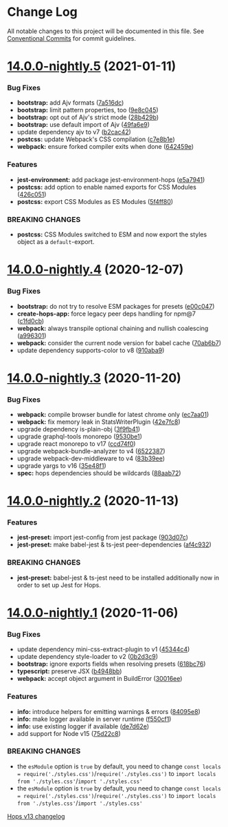 # Change Log

All notable changes to this project will be documented in this file.
See [Conventional Commits](https://conventionalcommits.org) for commit guidelines.

# [14.0.0-nightly.5](https://github.com/xing/hops/compare/v14.0.0-nightly.4...v14.0.0-nightly.5) (2021-01-11)


### Bug Fixes

* **bootstrap:** add Ajv formats ([7a516dc](https://github.com/xing/hops/commit/7a516dc358a6899ff8889eadbe7c43dc1ea47ed9))
* **bootstrap:** limit pattern properties, too ([9e8c045](https://github.com/xing/hops/commit/9e8c0457d19d0c697f61d55948709ad52c98d946))
* **bootstrap:** opt out of Ajv's strict mode ([28b429b](https://github.com/xing/hops/commit/28b429b228f3205831cdf6d85500fb58b8874bef))
* **bootstrap:** use default import of Ajv ([49fa6e9](https://github.com/xing/hops/commit/49fa6e98938e0c1e52c872bef9a3289a28e5ced8))
* update dependency ajv to v7 ([b2cac42](https://github.com/xing/hops/commit/b2cac42847dc9b5b110dc8eff0eb7499c9fc2b04))
* **postcss:** update Webpack's CSS compilation ([c7e8b1e](https://github.com/xing/hops/commit/c7e8b1e236e1e1ed745917f6c83783efee161828))
* **webpack:** ensure forked compiler exits when done ([642459e](https://github.com/xing/hops/commit/642459ecad38a529235c474404905b28459fe665))


### Features

* **jest-environment:** add package jest-environment-hops ([e5a7941](https://github.com/xing/hops/commit/e5a7941888b3fb8115b583dacd78e95f39a104d9))
* **postcss:** add option to enable named exports for CSS Modules ([426c051](https://github.com/xing/hops/commit/426c051f129a0c5ef0e5cc65d47bdaf6355e9084))
* **postcss:** export CSS Modules as ES Modules ([5f4ff80](https://github.com/xing/hops/commit/5f4ff80bf2897f737ba1bdcf3d9ea8322f35326e))


### BREAKING CHANGES

* **postcss:** CSS Modules switched to ESM and now export the styles
object as a `default`-export.





# [14.0.0-nightly.4](https://github.com/xing/hops/compare/v14.0.0-nightly.3...v14.0.0-nightly.4) (2020-12-07)


### Bug Fixes

* **bootstrap:** do not try to resolve ESM packages for presets ([e00c047](https://github.com/xing/hops/commit/e00c047c21eec896a4e00b7b2383771271b6cd63))
* **create-hops-app:** force legacy peer deps handling for npm@7 ([c1fd0cb](https://github.com/xing/hops/commit/c1fd0cb47f206be3ad7dfaf5a5d8f1ab6400e518))
* **webpack:** always transpile optional chaining and nullish coalescing ([a996301](https://github.com/xing/hops/commit/a996301c5c7c6ce30bd594d414a1d93af946c0f1))
* **webpack:** consider the current node version for babel cache ([70ab6b7](https://github.com/xing/hops/commit/70ab6b765bdb191c2a4f1a4b6474f7512de0929e))
* update dependency supports-color to v8 ([910aba9](https://github.com/xing/hops/commit/910aba9e16ebefab136db29c9eb242a59f548cbf))





# [14.0.0-nightly.3](https://github.com/xing/hops/compare/v14.0.0-nightly.2...v14.0.0-nightly.3) (2020-11-20)


### Bug Fixes

* **webpack:** compile browser bundle for latest chrome only ([ec7aa01](https://github.com/xing/hops/commit/ec7aa01f43bf989944aed464511a3bab52fe63af))
* **webpack:** fix memory leak in StatsWriterPlugin ([42e7fc8](https://github.com/xing/hops/commit/42e7fc836a43f534efe381f17065ce77a3ab6c68))
* upgrade dependency is-plain-obj ([3f9fb41](https://github.com/xing/hops/commit/3f9fb4144ddbcab62a0f02e11dd5947e5b81994b))
* upgrade graphql-tools monorepo ([9530be1](https://github.com/xing/hops/commit/9530be135335dd454d44a0a4db8f3ef246279865))
* upgrade react monorepo to v17 ([ccd74f0](https://github.com/xing/hops/commit/ccd74f01923b8b902c64deaa8990b67cfe781bed))
* upgrade webpack-bundle-analyzer to v4 ([6522387](https://github.com/xing/hops/commit/65223876a1a35e936036194511de0a4ac4fbbb9f))
* upgrade webpack-dev-middleware to v4 ([83b39ee](https://github.com/xing/hops/commit/83b39ee866a10e292a9c68c7b62673b038bf4205))
* upgrade yargs to v16 ([35e48f1](https://github.com/xing/hops/commit/35e48f1a72e7e3ef220b3cedfc30209d00b715f7))
* **spec:** hops dependencies should be wildcards ([88aab72](https://github.com/xing/hops/commit/88aab7229d127083b12c03873582e2c5a0aaa8ab))





# [14.0.0-nightly.2](https://github.com/xing/hops/compare/v14.0.0-nightly.1...v14.0.0-nightly.2) (2020-11-13)


### Features

* **jest-preset:** import jest-config from jest package ([903d07c](https://github.com/xing/hops/commit/903d07c6cb80689ac342a7e55aa4f58f9b107247))
* **jest-preset:** make babel-jest & ts-jest peer-dependencies ([af4c932](https://github.com/xing/hops/commit/af4c9321ad85b5181866ccd6358e5b1ff50e8b3e))


### BREAKING CHANGES

* **jest-preset:** babel-jest & ts-jest need to be installed additionally now in order
to set up Jest for Hops.





# [14.0.0-nightly.1](https://github.com/xing/hops/compare/v13.0.0...v14.0.0-nightly.1) (2020-11-06)


### Bug Fixes

* update dependency mini-css-extract-plugin to v1 ([45344c4](https://github.com/xing/hops/commit/45344c4708be39bb1f82432aac50ebc8a09dfc25))
* update dependency style-loader to v2 ([0b2d3c9](https://github.com/xing/hops/commit/0b2d3c9c7fc0c18f8e1c266ce8d7e8dfe87d392e))
* **bootstrap:** ignore exports fields when resolving presets ([618bc76](https://github.com/xing/hops/commit/618bc76eab109b0a09dadd4124cd5e78cbece472))
* **typescript:** preserve JSX ([b4948bb](https://github.com/xing/hops/commit/b4948bb1883f3dfd3fabeb17ea10694e14ef0415))
* **webpack:** accept object argument in BuildError ([30016ee](https://github.com/xing/hops/commit/30016ee6e6fc9cd2c53f413dff61b5206bf0d80e))


### Features

* **info:** introduce helpers for emitting warnings & errors ([84095e8](https://github.com/xing/hops/commit/84095e8d955ac1093bf12cdc0e8dad60fe2d86d1))
* **info:** make logger available in server runtime ([f550cf1](https://github.com/xing/hops/commit/f550cf1d4fbdd1ff28172edba87be616f9905125))
* **info:** use existing logger if available ([de7d62e](https://github.com/xing/hops/commit/de7d62e955953b966d7f66d5c4ca819e4dc591d7))
* add support for Node v15 ([75d22c8](https://github.com/xing/hops/commit/75d22c88db5beab3fa4f3edf29ccd5c5fb29fd2f))


### BREAKING CHANGES

* the `esModule` option is `true` by default, you need to change `const locals = require('./styles.css')`/`require('./styles.css')` to `import locals from './styles.css'`/`import './styles.css'`
* the `esModule` option is `true` by default, you need to change `const locals = require('./styles.css')`/`require('./styles.css')` to `import locals from './styles.css'`/`import './styles.css'`





[Hops v13 changelog](https://github.com/xing/hops/blob/v13.x/CHANGELOG.md)
